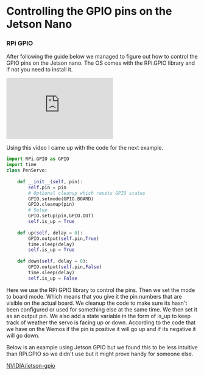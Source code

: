 # Controlling the GPIO pins on the Jetson Nano 

### RPi GPIO

After following the guide below we managed to figure out how to control the GPIO pins on the Jetson nano. The OS comes with the RPi.GPIO library and if not you need to install it.

<iframe width="280" height="160" 
src="https://www.youtube.com/embed/BBKpEgJKF0s" 
title="YouTube video player" frameborder="0" allow="accelerometer;
autoplay; clipboard-write; encrypted-media; gyroscope; picture-in-picture" allowfullscreen></iframe>

Using this video I came up with the code for the next example.

```python
import RPi.GPIO as GPIO
import time   
class PenServo:
    
    def __init__(self, pin):
        self.pin = pin
        # Optional cleanup which resets GPIO states
        GPIO.setmode(GPIO.BOARD)
        GPIO.cleanup(pin)
        # Setup
        GPIO.setup(pin,GPIO.OUT)
        self.is_up = True
        
    def up(self, delay = 0):
        GPIO.output(self.pin,True)
        time.sleep(delay)
        self.is_up = True
        
    def down(self, delay = 0):
        GPIO.output(self.pin,False)
        time.sleep(delay)
        self.is_up = False
```

Here we use the RPi GPIO library to control the pins. Then we set the mode to board mode. Which means that you give it the pin numbers that are visible on the actual board. 
We cleanup the code to make sure its hasn't been configured or used for something else at the same time. We then set it as an output pin. We also add a state variable in the form of is_up to keep track of weather the servo is facing up or down. According to the code that we have on the Wemos if the pin is positive it will go up and if its negative it will go down. 

Below is an example using Jetson GPIO but we found this to be less intuitive than RPi.GPIO so we didn't use but it might prove handy for someone else. 

[NVIDIA/jetson-gpio](https://github.com/NVIDIA/jetson-gpio)

